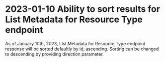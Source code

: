 # 2023-01-10 Ability to sort results for List Metadata for Resource Type endpoint

As of January 10th, 2023, List Metadata for Resource Type endpoint response will be sorted defaultly by id, ascending.
Sorting can be changed to descending by providing direction parameter.
